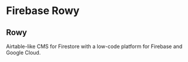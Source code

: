 # Firebase Rowy 
## Rowy
Airtable-like CMS for Firestore with a low-code platform for Firebase and Google Cloud.

